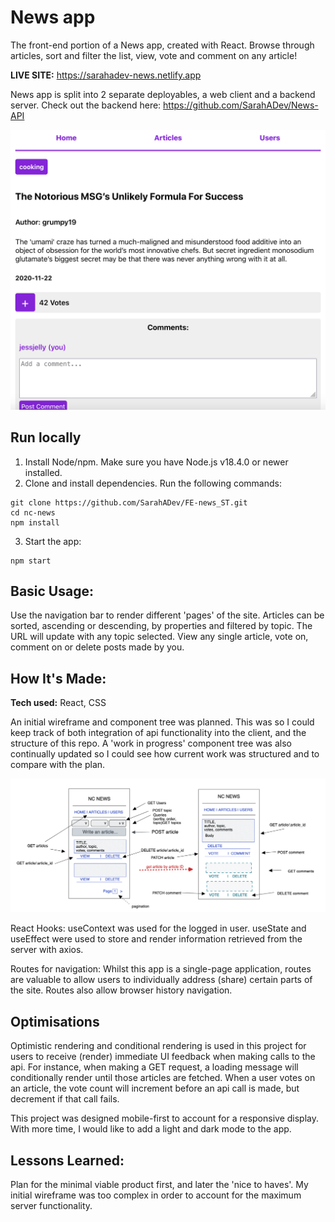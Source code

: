 # News app
The front-end portion of a News app, created with React. 
Browse through articles, sort and filter the list, view, vote and comment on any article!

**LIVE SITE:** https://sarahadev-news.netlify.app

News app is split into 2 separate deployables, a web client and a backend server. 
Check out the backend here: https://github.com/SarahADev/News-API

![alt tag](./Images/example_img.png)

## Run locally

1. Install Node/npm. Make sure you have Node.js v18.4.0 or newer installed.
2. Clone and install dependencies. Run the following commands:
```
git clone https://github.com/SarahADev/FE-news_ST.git
cd nc-news
npm install
```
3. Start the app:
```
npm start
```
## Basic Usage:

Use the navigation bar to render different 'pages' of the site. Articles can be sorted, ascending or descending, by properties and filtered by topic. The URL will update with any topic selected. 
View any single article, vote on, comment on or delete posts made by you.

## How It's Made:


**Tech used:** React, CSS

An initial wireframe and component tree was planned. This was so I could keep track of both integration of api functionality into the client, and the structure of this repo.
A 'work in progress' component tree was also continually updated so I could see how current work was structured and to compare with the plan.

![alt tag](./Images/wireframe.png)

React Hooks:
useContext was used for the logged in user. useState and useEffect were used to store and render information retrieved from the server with axios.

Routes for navigation:
Whilst this app is a single-page application, routes are valuable to allow users to 
individually address (share) certain parts of the site. Routes also allow browser history navigation.


## Optimisations

Optimistic rendering and conditional rendering is used in this project for users to receive (render) immediate UI feedback when making calls to the api. For instance, when making a GET request, a loading message will conditionally render until those articles are fetched. When a user votes on an article, the vote count will increment before an api call is made, but decrement if that call fails.

This project was designed mobile-first to account for a responsive display.
With more time, I would like to add a light and dark mode to the app.

## Lessons Learned:

Plan for the minimal viable product first, and later the 'nice to haves'. My initial wireframe was too complex in order to account for the maximum server functionality.